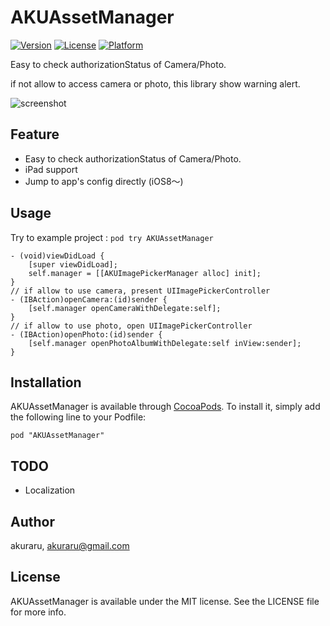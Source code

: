 # AKUAssetManager

[![Version](https://img.shields.io/cocoapods/v/AKUAssetManager.svg?style=flat)](http://cocoadocs.org/docsets/AKUAssetManager)
[![License](https://img.shields.io/cocoapods/l/AKUAssetManager.svg?style=flat)](http://cocoadocs.org/docsets/AKUAssetManager)
[![Platform](https://img.shields.io/cocoapods/p/AKUAssetManager.svg?style=flat)](http://cocoadocs.org/docsets/AKUAssetManager)

Easy to check authorizationStatus of Camera/Photo.

if not allow to access camera or photo, this library show warning alert.

![screenshot](http://monosnap.com/image/EogZjR69i2R0GwSs4zKCR8CAEeFfS4.png)

## Feature

- Easy to check authorizationStatus of Camera/Photo.
- iPad support
- Jump to app's config directly (iOS8〜)

## Usage

Try to example project : `pod try AKUAssetManager`

```objc
- (void)viewDidLoad {
    [super viewDidLoad];
    self.manager = [[AKUImagePickerManager alloc] init];
}
// if allow to use camera, present UIImagePickerController
- (IBAction)openCamera:(id)sender {
    [self.manager openCameraWithDelegate:self];
}
// if allow to use photo, open UIImagePickerController
- (IBAction)openPhoto:(id)sender {
    [self.manager openPhotoAlbumWithDelegate:self inView:sender];
}
```

## Installation

AKUAssetManager is available through [CocoaPods](http://cocoapods.org). To install
it, simply add the following line to your Podfile:

    pod "AKUAssetManager"


## TODO

- Localization

## Author

akuraru, akuraru@gmail.com

## License

AKUAssetManager is available under the MIT license. See the LICENSE file for more info.

